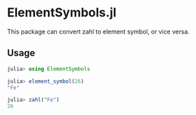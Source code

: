 # ElementSymbols.jl

This package can convert zahl to element symbol, or vice versa.

## Usage

```julia
julia> using ElementSymbols

julia> element_symbol(26)
"Fe"

julia> zahl("Fe")
26
```
